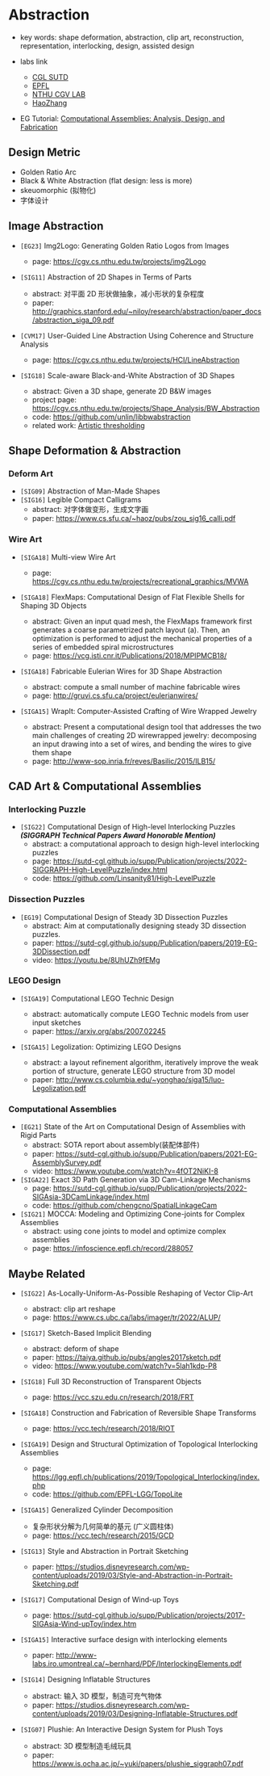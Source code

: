 # Abstraction

- key words: shape deformation, abstraction, clip art, reconstruction, representation, interlocking, design, assisted design
- labs link
    - [CGL SUTD](https://sutd-cgl.github.io/publication.html)
    - [EPFL](https://www.epfl.ch/labs/gcm/publications/)
    - [NTHU CGV LAB](https://cgv.cs.nthu.edu.tw/home)
    - [HaoZhang](https://www.cs.sfu.ca/~haoz/papers_by_cat.html)
    
- EG Tutorial: [Computational Assemblies: Analysis, Design, and Fabrication](https://sutd-cgl.github.io/supp/Publication/papers/2022-EG-AssemblyTutorial.pdf)

## Design Metric

- Golden Ratio Arc
- Black & White Abstraction (flat design: less is more)
- skeuomorphic (拟物化)
- 字体设计

## Image Abstraction

- `[EG23]` Img2Logo: Generating Golden Ratio Logos from Images
    - page: https://cgv.cs.nthu.edu.tw/projects/img2Logo

- `[SIG11]` Abstraction of 2D Shapes in Terms of Parts
    - abstract: 对平面 2D 形状做抽象，减小形状的复杂程度
    - paper: http://graphics.stanford.edu/~niloy/research/abstraction/paper_docs/abstraction_siga_09.pdf
- `[CVM17]` User-Guided Line Abstraction Using Coherence and Structure Analysis
    - page: https://cgv.cs.nthu.edu.tw/projects/HCI/LineAbstraction

- `[SIG18]`  Scale-aware Black-and-White Abstraction of 3D Shapes
    - abstract: Given a 3D shape, generate 2D B&W images 
    - project page: https://cgv.cs.nthu.edu.tw/projects/Shape_Analysis/BW_Abstraction
    - code: https://github.com/unlin/libbwabstraction
    - related work: [Artistic thresholding](https://dl.acm.org/doi/10.1145/1377980.1377990)


## Shape Deformation & Abstraction

### Deform Art

- `[SIG09]` Abstraction of Man-Made Shapes
- `[SIG16]` Legible Compact Calligrams
    - abstract: 对字体做变形，生成文字画
    - paper: https://www.cs.sfu.ca/~haoz/pubs/zou_sig16_calli.pdf

### Wire Art


- `[SIGA18]` Multi-view Wire Art
  
    - page: https://cgv.cs.nthu.edu.tw/projects/recreational_graphics/MVWA
    
- `[SIGA18]` FlexMaps: Computational Design of Flat Flexible Shells for Shaping 3D Objects
    - abstract: Given an input quad mesh, the FlexMaps framework first generates a coarse parametrized patch layout (a). Then, an optimization is performed to adjust the mechanical properties of a series of embedded spiral microstructures
    - page: https://vcg.isti.cnr.it/Publications/2018/MPIPMCB18/

- `[SIGA18]` Fabricable Eulerian Wires for 3D Shape Abstraction

    - abstract: compute a small number of machine fabricable wires
    - page: http://gruvi.cs.sfu.ca/project/eulerianwires/

- `[SIGA15]` WrapIt: Computer-Assisted Crafting of Wire Wrapped Jewelry

    - abstract: Present a computational design tool that addresses the two main challenges of creating 2D wirewrapped jewelry: decomposing an input drawing into a set of wires, and bending the wires to give them shape
    - page: http://www-sop.inria.fr/reves/Basilic/2015/ILB15/


## CAD Art & Computational Assemblies

### Interlocking Puzzle

- `[SIG22]` Computational Design of High-level Interlocking Puzzles ***(SIGGRAPH Technical Papers Award Honorable Mention)***
    - abstract: a computational approach to design high-level interlocking puzzles
    - page: https://sutd-cgl.github.io/supp/Publication/projects/2022-SIGGRAPH-High-LevelPuzzle/index.html
    - code: https://github.com/Linsanity81/High-LevelPuzzle

### Dissection Puzzles

- `[EG19]` Computational Design of Steady 3D Dissection Puzzles
    - abstract: Aim at computationally designing steady 3D dissection puzzles.
    - paper: https://sutd-cgl.github.io/supp/Publication/papers/2019-EG-3DDissection.pdf
    - video: https://youtu.be/8UhUZh9fEMg

### LEGO Design


- `[SIGA19]` Computational LEGO Technic Design
  
    - abstract: automatically compute LEGO Technic models from user input sketches
    - paper: https://arxiv.org/abs/2007.02245
    
- `[SIGA15]` Legolization: Optimizing LEGO Designs

    - abstract: a layout refinement algorithm, iteratively improve the weak portion of structure, generate LEGO structure from 3D model
    - paper: http://www.cs.columbia.edu/~yonghao/siga15/luo-Legolization.pdf


### Computational Assemblies


- `[EG21]` State of the Art on Computational Design of Assemblies with Rigid Parts
    - abstract: SOTA report about assembly(装配体部件)
    - paper: https://sutd-cgl.github.io/supp/Publication/papers/2021-EG-AssemblySurvey.pdf
    - video: https://www.youtube.com/watch?v=4fOT2NiKI-8
- `[SIGA22]` Exact 3D Path Generation via 3D Cam-Linkage Mechanisms
    - page: https://sutd-cgl.github.io/supp/Publication/projects/2022-SIGAsia-3DCamLinkage/index.html
    - code: https://github.com/chengcno/SpatialLinkageCam
- `[SIG21]` MOCCA: Modeling and Optimizing Cone-joints for Complex Assemblies
    - abstract: using cone joints to model and optimize complex assemblies
    - page: https://infoscience.epfl.ch/record/288057

## Maybe Related

- `[SIG22]` As-Locally-Uniform-As-Possible Reshaping of Vector Clip-Art
    - abstract: clip art reshape
    - page: https://www.cs.ubc.ca/labs/imager/tr/2022/ALUP/

- `[SIG17]` Sketch-Based Implicit Blending
    - abstract: deform of shape
    - paper: https://taiya.github.io/pubs/angles2017sketch.pdf
    - video: https://www.youtube.com/watch?v=5lah1kdp-P8

- `[SIG18]` Full 3D Reconstruction of Transparent Objects
    - page: https://vcc.szu.edu.cn/research/2018/FRT
- `[SIGA18]` Construction and Fabrication of Reversible Shape Transforms
    - page: https://vcc.tech/research/2018/RIOT
- `[SIGA19]` Design and Structural Optimization of Topological Interlocking Assemblies
    - page: https://lgg.epfl.ch/publications/2019/Topological_Interlocking/index.php
    - code: https://github.com/EPFL-LGG/TopoLite
- `[SIGA15]` Generalized Cylinder Decomposition
    - 复杂形状分解为几何简单的基元 (广义圆柱体)
    - page: https://vcc.tech/research/2015/GCD
- `[SIG13]` Style and Abstraction in Portrait Sketching
    - paper: https://studios.disneyresearch.com/wp-content/uploads/2019/03/Style-and-Abstraction-in-Portrait-Sketching.pdf
- `[SIG17]` Computational Design of Wind-up Toys
    - page: https://sutd-cgl.github.io/supp/Publication/projects/2017-SIGAsia-Wind-upToy/index.htm
- `[SIGA15]` Interactive surface design with interlocking elements
    - paper: http://www-labs.iro.umontreal.ca/~bernhard/PDF/InterlockingElements.pdf
- `[SIG14]` Designing Inflatable Structures
    - abstract: 输入 3D 模型，制造可充气物体
    - paper: https://studios.disneyresearch.com/wp-content/uploads/2019/03/Designing-Inflatable-Structures.pdf
- `[SIG07]` Plushie: An Interactive Design System for Plush Toys
    - abstract: 3D 模型制造毛绒玩具
    - paper: https://www.is.ocha.ac.jp/~yuki/papers/plushie_siggraph07.pdf